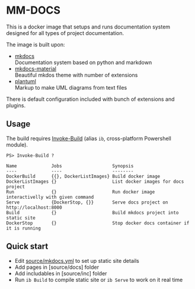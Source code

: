 # MM-DOCS

This is a docker image that setups and runs documentation system designed for all types of project documentation.

The image is built upon:

- [mkdocs](https://www.mkdocs.org/)<br>
Documentation system based on python and markdown
- [mkdocs-material](https://squidfunk.github.io/mkdocs-material/)<br>
Beautiful mkdos theme with number of extensions
- [plantuml](http://plantuml.com)<br>
Markup to make UML diagrams from text files

There is default configuration included with bunch of extensions and plugins.

## Usage

The build requires [Invoke-Build](https://github.com/nightroman/Invoke-Build) (alias `ib`, cross-platform Powershell module).

```
PS> Invoke-Build ?

Name             Jobs                   Synopsis
----             ----                   --------
DockerBuild      {{}, DockerListImages} Build docker image
DockerListImages {}                     List docker images for docs project
Run              {}                     Run docker image interactivelly with given command
Serve            {DockerStop, {}}       Serve docs project on http://localhost:8000
Build            {}                     Build mkdocs project into static site
DockerStop       {}                     Stop docker docs container if it is running
```

## Quick start

- Edit [source/mkdocs.yml](source/mkdocs.yml) to set up static site details
- Add pages in [source/docs] folder
- Add includables in [source/inc] folder
- Run `ib Build` to compile static site or `ib Serve` to work on it real time
